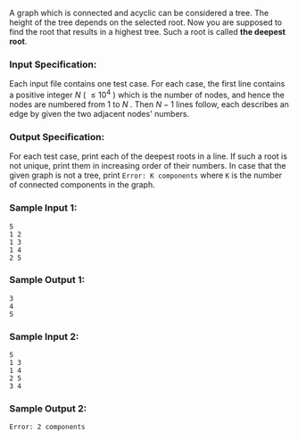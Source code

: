 <!-- Title
Deepest Root (25)
-->
A graph which is connected and acyclic can be considered a tree. The height of
the tree depends on the selected root. Now you are supposed to find the root
that results in a highest tree. Such a root is called **the deepest root**.

### Input Specification:

Each input file contains one test case. For each case, the first line contains
a positive integer $N$ ( $\le 10^4$ ) which is the number of nodes, and hence
the nodes are numbered from 1 to $N$ . Then $N-1$ lines follow, each describes
an edge by given the two adjacent nodes' numbers.

### Output Specification:

For each test case, print each of the deepest roots in a line. If such a root
is not unique, print them in increasing order of their numbers. In case that
the given graph is not a tree, print `Error: K components` where `K` is the
number of connected components in the graph.

### Sample Input 1:

    
    
    5
    1 2
    1 3
    1 4
    2 5
    

### Sample Output 1:

    
    
    3
    4
    5
    

### Sample Input 2:

    
    
    5
    1 3
    1 4
    2 5
    3 4
    

### Sample Output 2:

    
    
    Error: 2 components
    

